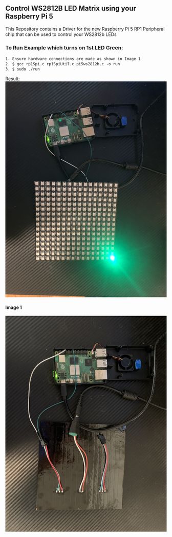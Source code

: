 ## Control WS2812B LED Matrix using your Raspberry Pi 5
This Repository contains a Driver for the new Raspberry Pi 5 RP1 Peripheral chip that can be used to control your WS2812b LEDs


### To Run Example which turns on 1st LED Green:
    1. Ensure hardware connections are made as shown in Image 1
    2. $ gcc rp1Spi.c rp1SpiUtil.c pi5ws2812b.c -o run
    3. $ sudo ./run

Result:
![Alt text](example.jpg)

#### Image 1
![Alt text](connections.jpg)

